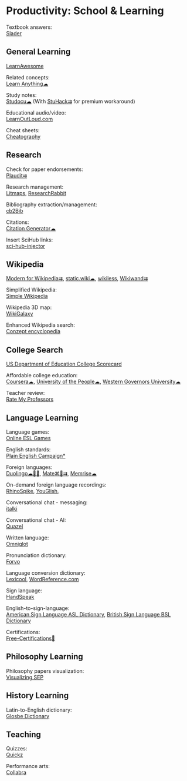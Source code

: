 # Productivity: School & Learning

Textbook answers:  
[Slader](https://www.slader.com/)

## General Learning

[LearnAwesome](https://learnawesome.org/)

Related concepts:  
[Learn Anything☁](https://learn-anything.xyz/)

Study notes:  
[Studocu☁](https://www.studocu.com/) (With [StuHack⇉](https://github.com/isanchop/stuhack) for premium workaround)

Educational audio/video:  
[LearnOutLoud.com](https://www.learnoutloud.com/)

Cheat sheets:  
[Cheatography](https://cheatography.com/)

## Research

Check for paper endorsements:  
[Plaudit⇉](https://plaudit.pub/)

Research management:  
[Litmaps](https://www.litmaps.com/),
[ResearchRabbit](https://www.researchrabbit.ai/)

Bibliography extraction/management:  
[cb2Bib](https://www.molspaces.com/cb2bib/)

Citations:  
[Citation Generator☁](https://www.citationgenerator.com/)

Insert SciHub links:  
[sci-hub-injector](https://github.com/justjosias/sci-hub-injector)

## Wikipedia

[Modern for Wikipedia⇉](https://www.modernwiki.app/),
[static.wiki☁](http://static.wiki/),
[wikiless](https://wiki.metastem.su),
[Wikiwand⇉](https://www.wikiwand.com/)

Simplified Wikipedia:  
[Simple Wikipedia](https://simple.wikipedia.org)

Wikipedia 3D map:  
[WikiGalaxy](https://wiki.polyfra.me/)

Enhanced Wikipedia search:  
[Conzept encyclopedia](https://conze.pt/explore?l=en&d=wikipedia,wikidata#)

## College Search

[US Department of Education College Scorecard](https://collegescorecard.ed.gov/)

Affordable college education:  
[Coursera☁](https://www.coursera.org/),
[University of the People☁](https://www.uopeople.edu/),
[Western Governors University☁](https://www.wgu.edu/)

Teacher review:  
[Rate My Professors](https://www.ratemyprofessors.com/)

## Language Learning

Language games:  
[Online ESL Games](https://www.gamestolearnenglish.com/)

English standards:  
[Plain English Campaign*](https://www.plainenglish.co.uk/)

Foreign languages:  
[Duolingo☁🍎🤖](https://www.duolingo.com/),
[Mate⌘🍎⇉](https://gikken.co/mate-translate/),
[Memrise☁](https://www.memrise.com/)

On-demand foreign language recordings:  
[RhinoSpike](https://rhinospike.com/),
[YouGlish](https://youglish.com/),

Conversational chat - messaging:  
[italki](https://www.italki.com/)

Conversational chat - AI:  
[Quazel](https://www.quazel.com/)

Written language:  
[Omniglot](https://www.omniglot.com/index.htm)

Pronunciation dictionary:  
[Forvo](https://forvo.com/)

Language conversion dictionary:  
[Lexicool](https://www.lexicool.com/),
[WordReference.com](https://www.wordreference.com/)

Sign language:  
[HandSpeak](https://www.handspeak.com/)

English-to-sign-language:  
[American Sign Language ASL Dictionary](https://www.signasl.org/),
[British Sign Language BSL Dictionary](https://www.signbsl.com/)

Certifications:  
[Free-Certifications💩](https://github.com/cloudcommunity/Free-Certifications)

## Philosophy Learning

Philosophy papers visualization:  
[Visualizing SEP](https://www.visualizingsep.com/#)

## History Learning

Latin-to-English dictionary:  
[Glosbe Dictionary](https://glosbe.com/)

## Teaching

Quizzes:  
[Quickz](https://quickz.org/)

Performance arts:  
[Collabra](https://www.collabramusic.com/)
